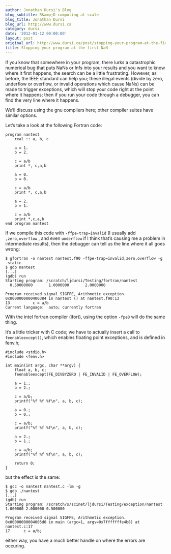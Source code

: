 ```yaml
---
author: Jonathan Dursi's Blog
blog_subtitle: R&amp;D computing at scale
blog_title: Jonathan Dursi
blog_url: http://www.dursi.ca
category: dursi
date: '2012-01-12 00:00:00'
layout: post
original_url: http://www.dursi.ca/post/stopping-your-program-at-the-first-nan.html
title: Stopping your program at the first NaN
---
```


<p>If you know that somewhere in your program, there lurks a catastrophic numerical bug that puts NaNs or Infs into your results and you want to know where it first happens, the search can be a little frustrating.   However, as before, the IEEE standard can help you; these illegal events (divide by zero, underflow or overflow, or invalid operations which cause NaNs) can be made to trigger exceptions, which will stop your code right at the point where it happens; then if you run your code through a debugger, you can find the very line where it happens.</p>

<p>We’ll discuss using the gnu compilers here; other compiler suites have similar options.</p>

<p>Let’s take a look at the following Fortran code:</p>

<pre><code>program nantest
    real :: a, b, c

    a = 1.
    b = 2.

    c = a/b
    print *, c,a,b

    a = 0.
    b = 0.

    c = a/b
    print *, c,a,b

    a = 2.
    b = 1.

    c = a/b
    print *,c,a,b
end program nantest
</code></pre>

<p>If we compile this code with <code>-ffpe-trap=invalid</code> (I usually add <code>,zero,overflow</code> , and even <code>underflow</code> if I think that’s causing me a problem in intermediate results), then the debugger can tell us the line where it all goes wrong:</p>

<pre><code class="language-bash">$ gfortran -o nantest nantest.f90 -ffpe-trap=invalid,zero,overflow -g -static
$ gdb nantest
[...]
(gdb) run
Starting program: /scratch/ljdursi/Testing/fortran/nantest
  0.50000000       1.0000000       2.0000000    

Program received signal SIGFPE, Arithmetic exception.
0x0000000000400384 in nantest () at nantest.f90:13
13          c = a/b
Current language:  auto; currently fortran
</code></pre>

<p>With the intel fortran compiler (ifort), using the option <code>-fpe0</code> will do the same thing.</p>

<p>It’s a little tricker with C code; we have to actually insert a call to <code>feenableexcept()</code>, which enables floating point exceptions, and is defined in fenv.h;</p>

<pre><code class="language-c">#include &lt;stdio.h&gt;
#include &lt;fenv.h&gt;

int main(int argc, char **argv) {
    float a, b, c;
    feenableexcept(FE_DIVBYZERO | FE_INVALID | FE_OVERFLOW);

    a = 1.;
    b = 2.;

    c = a/b;
    printf("%f %f %f\n", a, b, c);

    a = 0.;
    b = 0.;

    c = a/b;
    printf("%f %f %f\n", a, b, c);

    a = 2.;
    b = 1.;

    c = a/b;
    printf("%f %f %f\n", a, b, c);

    return 0;
}
</code></pre>
<p>but the effect is the same:</p>

<pre><code class="language-bash">$ gcc -o nantest nantest.c -lm -g
$ gdb ./nantest
[...]
(gdb) run
Starting program: /scratch/s/scinet/ljdursi/Testing/exception/nantest
1.000000 2.000000 0.500000

Program received signal SIGFPE, Arithmetic exception.
0x00000000004005d0 in main (argc=1, argv=0x7fffffffe4b8) at nantest.c:17
17	    c = a/b;
</code></pre>

<p>either way, you have a much better handle on where the errors are occuring.</p>